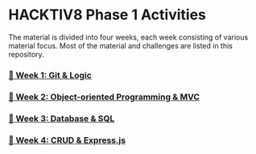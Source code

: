 # HACKTIV8 Phase 1 Activities

The material is divided into four weeks, each week consisting of various material focus. Most of the material and challenges are listed in this repository.

### [:open_file_folder: Week 1: Git & Logic](https://github.com/andreassosilo/hacktiv8/blob/master/phase1/week1/README.md)
### [:open_file_folder: Week 2: Object-oriented Programming & MVC](https://github.com/andreassosilo/hacktiv8/blob/master/phase1/week1/README.md)
### [:open_file_folder: Week 3: Database & SQL](https://github.com/andreassosilo/hacktiv8/blob/master/phase1/week1/README.md)
### [:open_file_folder: Week 4: CRUD & Express.js](https://github.com/andreassosilo/hacktiv8/blob/master/phase1/week1/README.md)
